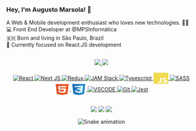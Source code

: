 ### Hey, I'm Augusto Marsola! 👋
A Web & Mobile development enthusiast who loves new technologies. 👨‍💻 <br>
💻 Front End Developer at @MPSInformática <br>
🇧🇷 Born and living in São Paulo, Brazil <br>
🚀 Currently focused on React.JS development

##

<div align="center">
 <a href="https://github.com/augustomarsola">
  <img height="180em" src="https://github-readme-stats.vercel.app/api?username=augustomarsola&show_icons=true&theme=github_darke&include_all_commits=true&count_private=true"/>
 <img height="180em" src="https://github-readme-stats.vercel.app/api/top-langs/?username=augustomarsola&layout=compact&langs_count=7&theme=github_dark"/>
</div>
 <div align="center" style="display: inline_block"><br>
  <img align="center" alt="React" height="30" width="40" src="https://cdn.jsdelivr.net/gh/devicons/devicon/icons/react/react-original.svg">
  <img align="center" alt="Next JS" height="30" width="30" src="https://ui-lib.com/blog/wp-content/uploads/2021/12/nextjs-boilerplate-logo.png" />
  <img align="center" alt="Redux" height="30" width="40" src="https://cdn.jsdelivr.net/gh/devicons/devicon/icons/redux/redux-original.svg" />
  <img align="center" alt="JAM Stack" height="30" width="40" src="https://cdn.jsdelivr.net/gh/devicons/devicon/icons/jamstack/jamstack-original.svg" />
  <img align="center" alt="Typescript" height="30" width="40" src="https://cdn.jsdelivr.net/gh/devicons/devicon/icons/typescript/typescript-original.svg">
  <img align="center" alt="JavaScript" height="30" width="40" src="https://raw.githubusercontent.com/devicons/devicon/master/icons/javascript/javascript-plain.svg">
  <img align="center" alt="SASS" height="30" width="40" src="https://cdn.jsdelivr.net/gh/devicons/devicon/icons/sass/sass-original.svg" />
  <img align="center" alt="HTML" height="30" width="40" src="https://raw.githubusercontent.com/devicons/devicon/master/icons/html5/html5-original.svg">
  <img align="center" alt="CSS" height="30" width="40" src="https://raw.githubusercontent.com/devicons/devicon/master/icons/css3/css3-original.svg">
  <img align="center" alt="VSCODE" height="30" width="40" src="https://cdn.jsdelivr.net/gh/devicons/devicon/icons/vscode/vscode-original.svg">
  <img align="center" alt="Git" height="30" width="40" src="https://cdn.jsdelivr.net/gh/devicons/devicon/icons/git/git-original.svg">
  <img align="center" alt="Jest" height="30" width="40" src="https://cdn.jsdelivr.net/gh/devicons/devicon/icons/jest/jest-plain.svg" />
</div>
 
##
 
<div align="center"> 
 <a href = "mailto:augusto.marsola@live.com"><img src="https://img.shields.io/badge/Microsoft_Outlook-0078D4?style=for-the-badge&logo=microsoft-outlook&logoColor=white" target="_blank"></a>
 <a href="https://www.linkedin.com/in/augusto-marsola/" target="_blank"><img src="https://img.shields.io/badge/-LinkedIn-%230077B5?style=for-the-badge&logo=linkedin&logoColor=white" target="_blank"></a>
  <a href="https://augustomarsola.github.io/" target="_blank"><img src="https://img.shields.io/badge/HTML-239120?style=for-the-badge&logo=html5&logoColor=white" target="_blank"></a>  
  
  ![Snake animation](https://github.com/augustomarsola/augustomarsola/blob/output/github-contribution-grid-snake.svg)  
</div>
